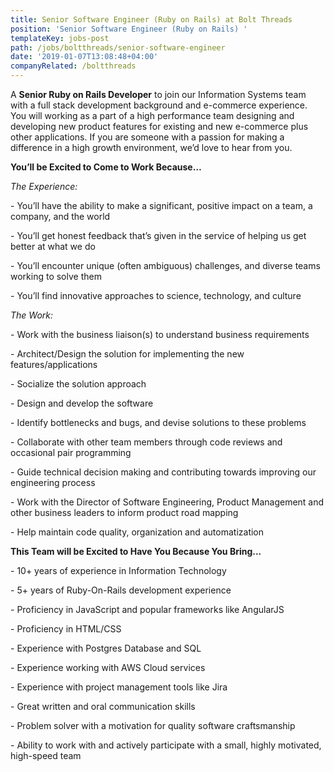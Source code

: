```yaml
---
title: Senior Software Engineer (Ruby on Rails) at Bolt Threads
position: 'Senior Software Engineer (Ruby on Rails) '
templateKey: jobs-post
path: /jobs/boltthreads/senior-software-engineer
date: '2019-01-07T13:08:48+04:00'
companyRelated: /boltthreads
---
```

A **Senior Ruby on Rails Developer** to join our Information Systems team with a full stack development background and e-commerce experience. You will working as a part of a high performance team designing and developing new product features for existing and new e-commerce plus other applications. If you are someone with a passion for making a difference in a high growth environment, we’d love to hear from you.

**You’ll be Excited to Come to Work Because…**

_The Experience:_

\- You’ll have the ability to make a significant, positive impact on a team, a company, and the world

\- You’ll get honest feedback that’s given in the service of helping us get better at what we do

\- You’ll encounter unique (often ambiguous) challenges, and diverse teams working to solve them

\- You’ll find innovative approaches to science, technology, and culture



_The Work:_

\- Work with the business liaison(s) to understand business requirements

\- Architect/Design the solution for implementing the new features/applications

\- Socialize the solution approach

\- Design and develop the software

\- Identify bottlenecks and bugs, and devise solutions to these problems

\- Collaborate with other team members through code reviews and occasional pair programming

\- Guide technical decision making and contributing towards improving our engineering process

\- Work with the Director of Software Engineering, Product Management and other business leaders to inform product road mapping

\- Help maintain code quality, organization and automatization



**This Team will be Excited to Have You Because You Bring...**

\- 10+ years of experience in Information Technology

\- 5+ years of Ruby-On-Rails development experience

\- Proficiency in JavaScript and popular frameworks like AngularJS

\- Proficiency in HTML/CSS

\- Experience with Postgres Database and SQL

\- Experience working with AWS Cloud services

\- Experience with project management tools like Jira

\- Great written and oral communication skills

\- Problem solver with a motivation for quality software craftsmanship

\- Ability to work with and actively participate with a small, highly motivated, high-speed team
